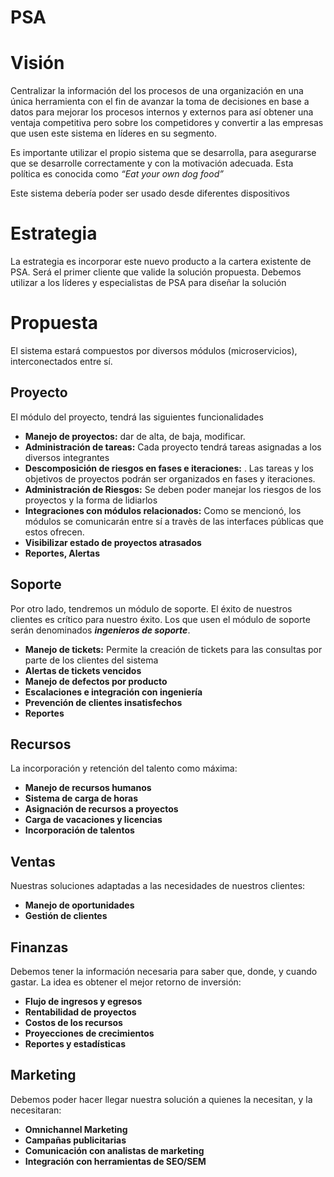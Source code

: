 # PSA

# Visión

Centralizar la información del los procesos de una organización en una única herramienta con el fin de avanzar la toma de decisiones en base a datos para mejorar los procesos internos y externos para así obtener una ventaja competitiva pero sobre los competidores y convertir a las empresas que usen este sistema en líderes en su segmento.

Es importante utilizar el propio sistema que se desarrolla, para asegurarse que se desarrolle correctamente y con la motivación adecuada. Esta política es conocida como *“Eat your own dog food”*

Este sistema debería poder ser usado desde diferentes dispositivos

# Estrategia

La estrategia es incorporar este nuevo producto a la cartera existente de PSA. Será el primer cliente que valide la solución propuesta. Debemos utilizar a los líderes y especialistas de PSA para diseñar la solución

# Propuesta

El sistema estará compuestos por diversos módulos (microservicios), interconectados entre sí. 

## Proyecto

El módulo del proyecto, tendrá las siguientes funcionalidades

- **Manejo de proyectos:** dar de alta, de baja, modificar.
- **Administración de tareas:** Cada proyecto tendrá tareas asignadas a los diversos integrantes
- **************************************************************Descomposición de riesgos en fases e iteraciones:************************************************************** . Las tareas y los objetivos de proyectos podrán ser organizados en fases y iteraciones.
- **************************************Administración de Riesgos:************************************** Se deben poder manejar los riesgos de los proyectos y la forma de lidiarlos
- ****************************************************************************Integraciones con módulos relacionados:**************************************************************************** Como se mencionó, los módulos se comunicarán entre sí a travès de las interfaces públicas que estos ofrecen.
- **********************************************************************************Visibilizar estado de proyectos atrasados**********************************************************************************
- **Reportes, Alertas**

## Soporte

Por otro lado, tendremos un módulo de soporte. El éxito de nuestros clientes es crítico para nuestro éxito. Los que usen el módulo de soporte serán denominados *********************ingenieros de soporte*********************.

- **Manejo de tickets:** Permite la creación de tickets para las consultas por parte de los clientes del sistema
- **Alertas de tickets vencidos**
- **Manejo de defectos por producto**
- **Escalaciones e integración con ingeniería**
- **Prevención de clientes insatisfechos**
- **Reportes**

## Recursos

La incorporación y retención del talento como máxima:

- ****************************************Manejo de recursos humanos****************************************
- **Sistema de carga de horas**
- **Asignación de recursos a proyectos**
- ********************************Carga de vacaciones y licencias********************************
- **********************************************Incorporación de talentos**********************************************

## Ventas

Nuestras soluciones adaptadas a las necesidades de nuestros clientes:

- **Manejo de oportunidades**
- **Gestión de clientes**

## Finanzas

Debemos tener la información necesaria para saber que, donde, y cuando gastar. La idea es obtener el mejor retorno de inversión:

- **Flujo de ingresos y egresos**
- **Rentabilidad de proyectos**
- **Costos de los recursos**
- **Proyecciones de crecimientos**
- **Reportes y estadísticas**

## Marketing

Debemos poder hacer llegar nuestra solución a quienes la necesitan, y la necesitaran:

- ******************************************Omnichannel Marketing******************************************
- ******Campañas publicitarias******
- ********************************************************************************Comunicación con analistas de marketing********************************************************************************
- **Integración con herramientas de SEO/SEM**